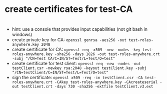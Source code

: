 # create certificates for test-CA

#

* hint: use a console that provides input capabilities (not git bash in windows)
* create private key for CA:
  `openssl genrsa -aes256 -out test-roles-anywhere.key 2048`
* create certificate for CA:
  `openssl req -x509 -new -nodes -key test-roles-anywhere.key -sha256 -days 1826 -out test-roles-anywhere.crt -subj "/CN=Test CA/C=IN/ST=Test/L=Test/O=test"`
* create certificate for test client:
  `openssl req -new -nodes -out testClient.csr -newkey rsa:2048 -keyout testClient.key -subj "/CN=testClient/C=IN/ST=Test/L=Test/O=test"`
* sign the certificate:
  `openssl x509 -req -in testClient.csr -CA test-roles-anywhere.crt -CAkey test-roles-anywhere.key -CAcreateserial -out testClient.crt -days 730 -sha256 -extfile testClient.v3.ext`


